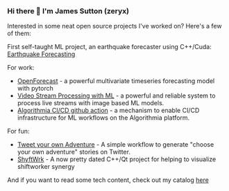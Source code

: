 ### Hi there 👋 I'm James Sutton (zeryx)
Interested in some neat open source projects I've worked on? Here's a few of them:

First self-taught ML project, an earthquake forecaster using C++/Cuda: [Earthquake Forecasting](https://bitbucket.org/zeryx/earthquake_forecaster)

For work:
* [OpenForecast](https://github.com/algorithmia-algorithms/OpenForecast) - a powerful multivariate timeseries forecasting model with pytorch
* [Video Stream Processing with ML](https://github.com/algorithmia-algorithms/ml-video-streaming) - a powerful and reliable system to process live streams with image based ML models.
* [Algorithmia CI/CD github action](https://github.com/marketplace/actions/algorithmia-ci-cd) - a mechanism to enable CI/CD infrastructure for ML workflows on the Algorithmia platform.

For fun:
* [Tweet your own Adventure](https://github.com/zeryx/tweet-your-own-adventure) - A simple workflow to generate "choose your own adventure" stories on Twitter.
* [ShyftWrk](https://github.com/zeryx/ShyftWrkQT) - A now pretty dated C++/Qt project for helping to visualize shiftworker synergy

And if you want to read some tech content, check out my catalog [here](https://algorithmia.com/blog/author/jamessutton)

